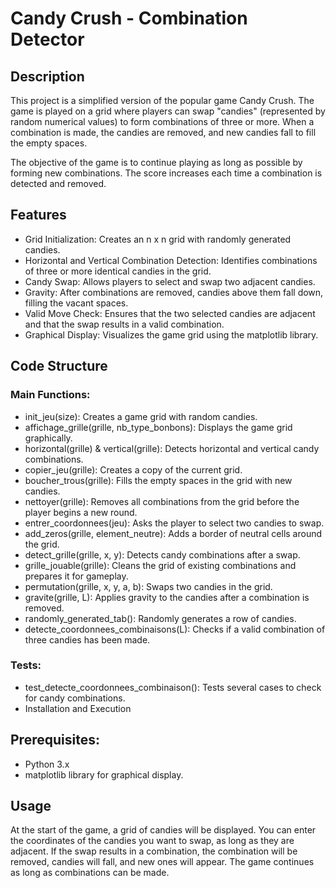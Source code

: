 
# Candy Crush - Combination Detector
## Description
This project is a simplified version of the popular game Candy Crush. The game is played on a grid where players can swap "candies" (represented by random numerical values) to form combinations of three or more. When a combination is made, the candies are removed, and new candies fall to fill the empty spaces.

The objective of the game is to continue playing as long as possible by forming new combinations. The score increases each time a combination is detected and removed.

## Features
* Grid Initialization: Creates an n x n grid with randomly generated candies.
* Horizontal and Vertical Combination Detection: Identifies combinations of three or more identical candies in the grid.
* Candy Swap: Allows players to select and swap two adjacent candies.
* Gravity: After combinations are removed, candies above them fall down, filling the vacant spaces.
* Valid Move Check: Ensures that the two selected candies are adjacent and that the swap results in a valid combination.
* Graphical Display: Visualizes the game grid using the matplotlib library.
## Code Structure
### Main Functions:
* init_jeu(size): Creates a game grid with random candies.
* affichage_grille(grille, nb_type_bonbons): Displays the game grid graphically.
* horizontal(grille) & vertical(grille): Detects horizontal and vertical candy combinations.
* copier_jeu(grille): Creates a copy of the current grid.
* boucher_trous(grille): Fills the empty spaces in the grid with new candies.
* nettoyer(grille): Removes all combinations from the grid before the player begins a new round.
* entrer_coordonnees(jeu): Asks the player to select two candies to swap.
* add_zeros(grille, element_neutre): Adds a border of neutral cells around the grid.
* detect_grille(grille, x, y): Detects candy combinations after a swap.
* grille_jouable(grille): Cleans the grid of existing combinations and prepares it for gameplay.
* permutation(grille, x, y, a, b): Swaps two candies in the grid.
* gravite(grille, L): Applies gravity to the candies after a combination is removed.
* randomly_generated_tab(): Randomly generates a row of candies.
* detecte_coordonnees_combinaisons(L): Checks if a valid combination of three candies has been made.
### Tests:
* test_detecte_coordonnees_combinaison(): Tests several cases to check for candy combinations.
* Installation and Execution
## Prerequisites:
* Python 3.x
* matplotlib library for graphical display.

## Usage
At the start of the game, a grid of candies will be displayed.
You can enter the coordinates of the candies you want to swap, as long as they are adjacent.
If the swap results in a combination, the combination will be removed, candies will fall, and new ones will appear.
The game continues as long as combinations can be made.
